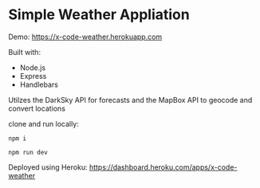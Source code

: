 # Simple Weather Appliation
Demo: https://x-code-weather.herokuapp.com

Built with:
 - Node.js
 - Express
 - Handlebars

Utilzes the DarkSky API for forecasts and the MapBox API to geocode and convert locations


clone and run locally:
```
npm i

npm run dev
```


Deployed using Heroku: https://dashboard.heroku.com/apps/x-code-weather


